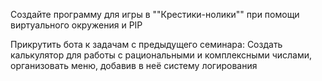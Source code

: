 Создайте программу для игры в ""Крестики-нолики"" при помощи виртуального окружения и PIP

Прикрутить бота к задачам с предыдущего семинара: Создать калькулятор для работы с рациональными и комплексными числами, организовать меню, добавив в неё систему логирования